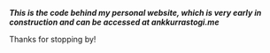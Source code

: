 ***This is the code behind my personal website, which is very early in construction and can be accessed at ankkurrastogi.me***

Thanks for stopping by!
